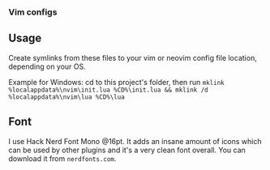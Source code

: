 ### Vim configs

## Usage

Create symlinks from these files to your vim or neovim config file location, depending on your OS.

Example for Windows: cd to this project's folder, then run `mklink %localappdata%\nvim\init.lua %CD%\init.lua && mklink /d %localappdata%\nvim\lua %CD%\lua`

## Font

I use Hack Nerd Font Mono @16pt. It adds an insane amount of icons which can be used by other plugins and it's a very clean font overall. You can download it from `nerdfonts.com`.
